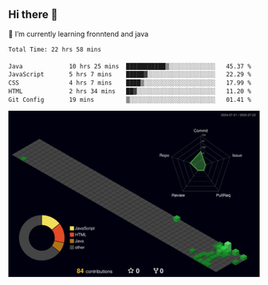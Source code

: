 ## Hi there 👋

<!--
**CereenaG/CereenaG** is a ✨ _special_ ✨ repository because its `README.md` (this file) appears on your GitHub profile.

Here are some ideas to get you started:

- 🔭 I’m currently working on ...
- 🌱 I’m currently learning ...
- 👯 I’m looking to collaborate on ...
- 🤔 I’m looking for help with ...
- 💬 Ask me about ...
- 📫 How to reach me: ...
- 😄 Pronouns: ...
- ⚡ Fun fact: ...
-->
 🌱 I’m currently learning fronntend and java
 
<!--START_SECTION:waka-->

```txt
Total Time: 22 hrs 58 mins

Java             10 hrs 25 mins  ███████████▒░░░░░░░░░░░░░   45.37 %
JavaScript       5 hrs 7 mins    █████▓░░░░░░░░░░░░░░░░░░░   22.29 %
CSS              4 hrs 7 mins    ████▒░░░░░░░░░░░░░░░░░░░░   17.99 %
HTML             2 hrs 34 mins   ██▓░░░░░░░░░░░░░░░░░░░░░░   11.20 %
Git Config       19 mins         ▒░░░░░░░░░░░░░░░░░░░░░░░░   01.41 %
```

<!--END_SECTION:waka-->
![](./profile-3d-contrib/profile-night-green.svg)

